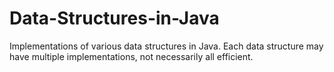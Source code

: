 # Data-Structures-in-Java
Implementations of various data structures in Java. Each data structure may have multiple implementations, not necessarily all efficient. 
